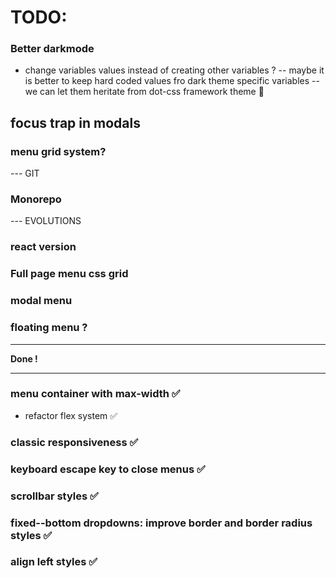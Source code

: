 # TODO:

### Better darkmode

- change variables values instead of creating other variables ?
  -- maybe it is better to keep hard coded values fro dark theme specific variables
  -- we can let them heritate from dot-css framework theme 🤔

## focus trap in modals

### menu grid system?

--- GIT

### Monorepo

--- EVOLUTIONS

### react version

### Full page menu css grid

### modal menu

### floating menu ?

---

**Done !**

---

### menu container with max-width ✅

- refactor flex system ✅

### classic responsiveness ✅

### keyboard escape key to close menus ✅

### scrollbar styles ✅

### fixed--bottom dropdowns: improve border and border radius styles ✅

### align left styles ✅
